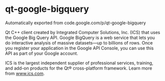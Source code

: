 # qt-google-bigquery
Automatically exported from code.google.com/p/qt-google-bigquery

Qt C++ client created by Integrated Computer Solutions, Inc. (ICS) that uses the Google Big Query API. 
Google BigQuery is a web service that lets you do interactive analysis of massive datasets—up to billions of rows. 
Once you register your application in the Google API Console, you can use this API as part of your Google account.

ICS is the largest independent supplier of professional services, training, and add-on products for the Qt® cross-platform framework. 
Learn more from www.ics.com. 

